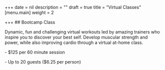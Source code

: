 +++
date = nil
description = ""
draft = true
title = "Virtual Classes"
[menu.main]
weight = 2

+++
\## Bootcamp Class

Dynamic, fun and challenging virtual workouts led by amazing trainers who inspire you to discover your best self. Develop muscular strength and power, while also improving cardio through a virtual at-home class.

\- $125 per 60 minute session

\- Up to 20 guests ($6.25 per person)